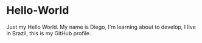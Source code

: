 # Hello-World
Just my Hello World.
My name is Diego, I'm learning about to develop, I live in Brazil, this is my GitHub profile.
